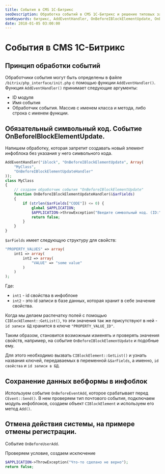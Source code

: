 ```yaml
---
title: События в CMS 1С-Битрикс
seoDescription: Обработка событий в CMS 1С-Битрикс и решение типовых задач.
seoKeywords: битрикс, AddEventHandler, OnBeforeIBlockElementUpdate, OnBeforeEventAdd, OnBeforeUserAdd
date: 2018-01-05 03:00:00
---
```

# События в CMS 1С-Битрикс

## Принцип обработки событий

Обработчики события могут быть определены в файле `/bitrix/php_interface/init.php` с помощью функции `AddEventHandler()`. Функция `AddEventHandler()` принимает следующие аргументы:

+ ID модуля
+ Имя события
+ Обработчик события. Массив с именем класса и метода, либо строка с именем функции.

## Обязательный символьный код. Событие OnBeforeIBlockElementUpdate.

Напишем обработку, которая запретит создавать новый элемент инфоблока без указания у него символьного кода.

```php   
AddEventHandler("iblock", "OnBeforeIBlockElementUpdate", Array(
    "MyClass",
    "OnBeforeIBlockElementUpdateHandler"
));
class MyClass
{
    // создаем обработчик события "OnBeforeIBlockElementUpdate"
    function OnBeforeIBlockElementUpdateHandler(&$arFields)
    {
        if (strlen($arFields["CODE"]) <= 0) {
            global $APPLICATION;
            $APPLICATION->throwException("Введите символьный код. (ID:" . $arFields["ID"] . ")");
            return false;
        }
    }
} 
```

`$arFields` имеет следующую структуру для свойств:

```php
"PROPERTY_VALUES" => array( 
    int1 => array( 
        int2 => array( 
            "VALUE" => "some value" 
        )
    )
); 
```

Где:

+ `int1` - id свойства в инфоблоке
+ `int2` - это id записи в базе данных, которая хранит в себе значение свойства.

Когда мы делаем распечатку полей с помощью `CIBlockElement::GetList()`, то эти значения так же присутствуют в ней -  `id записи БД` хранится в ключе `"PROPERTY_VALUE_ID"`.


Таким образом, становится возможным изменять и проверять значения свойств, например, на событие `OnBeforeIBlockElementUpdate` и подобные ему.

Для этого необходимо вызвать `CIBlockElement::GetList()` и узнать названия ключей, передаваемых в переменной `&$arFields`, а именно, `id свойства` и `id записи в БД`.

## Сохранение данных вебформы в инфоблок

Используем событие `OnBeforeEventAdd`, которое срабатывает перед `CEvent::Send()`. В нем проверяем тип почтового события, подключаем модуль инфоблоков, создаем объект `CIBlockElement` и используем его метод `Add()`.

## Отмена действия системы, на примере отмены регистрации.

Событие `OnBeforeUserAdd`.

Проверяем условие, создаем исключение 

```php
$APPLICATION->ThrowException("Что-то сделано не верно"); 
return false;
```